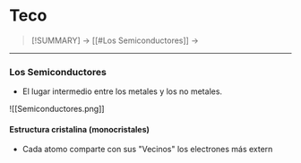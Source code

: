 # Teco
> [!SUMMARY]
> -> [[#Los Semiconductores]]
> -> 

---
### Los Semiconductores
- El lugar intermedio entre los metales y los no metales.

![[Semiconductores.png]]

#### Estructura cristalina (monocristales)
- Cada atomo comparte con sus "Vecinos" los electrones más extern